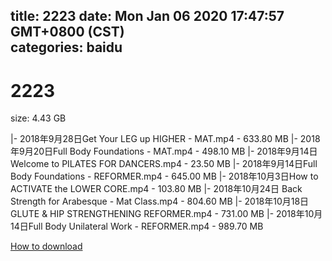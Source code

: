 
title: 2223
date: Mon Jan 06 2020 17:47:57 GMT+0800 (CST)    
categories: baidu
---

# 2223
size: 4.43 GB
 
 
|- 2018年9月28日Get Your LEG up HIGHER - MAT.mp4 - 633.80 MB
|- 2018年9月20日Full Body Foundations - MAT.mp4 - 498.10 MB
|- 2018年9月14日Welcome to PILATES FOR DANCERS.mp4 - 23.50 MB
|- 2018年9月14日Full Body Foundations - REFORMER.mp4 - 645.00 MB
|- 2018年10月3日How to ACTIVATE the LOWER CORE.mp4 - 103.80 MB
|- 2018年10月24日 Back Strength for Arabesque - Mat Class.mp4 - 804.60 MB
|- 2018年10月18日 GLUTE & HIP STRENGTHENING REFORMER.mp4 - 731.00 MB
|- 2018年10月14日Full Body Unilateral Work - REFORMER.mp4 - 989.70 MB

[How to download](https://bpcam.bemobtrk.com/go/2ceec3aa-1ca2-46d6-b9ff-aaa5c184517c?jno=4538)
